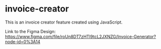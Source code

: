 # invoice-creator
This is an invoice creator feature created using JavaScript.



Link to the Figma Design:
https://www.figma.com/file/roUn8DT7zHTI9tcL2JXNZG/Invoice-Generator?node-id=0%3A14
